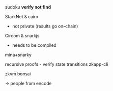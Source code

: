 sudoku
**verify not find**

StarkNet & cairo
- not private (results go on-chain)


Circom & snarkjs
- needs to be compiled

mina+snarky

recursive proofs - verify state transitions
zkapp-cli 

zkvm bonsai

-> people from encode
